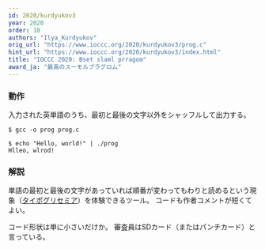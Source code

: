 ```yaml
---
id: 2020/kurdyukov3
year: 2020
order: 10
authors: "Ilya_Kurdyukov"
orig_url: "https://www.ioccc.org/2020/kurdyukov3/prog.c"
hint_url: "https://www.ioccc.org/2020/kurdyukov3/index.html"
title: "IOCCC 2020: Bset slaml prragom"
award_ja: "最高のスーモルプラグロム"
---
```


### 動作

入力された英単語のうち、最初と最後の文字以外をシャッフルして出力する。

```
$ gcc -o prog prog.c

$ echo "Hello, world!" | ./prog
Hlleo, wlrod!
```

### 解説

単語の最初と最後の文字があっていれば順番が変わってもわりと読めるという現象（[タイポグリセミア](https://ja.wikipedia.org/wiki/%E3%82%BF%E3%82%A4%E3%83%9D%E3%82%B0%E3%83%AA%E3%82%BB%E3%83%9F%E3%82%A2)）を体験できるツール。
コードも作者コメントが短くてよい。

コード形状は単に小さいだけか。
審査員はSDカード（またはパンチカード）と言っている。
